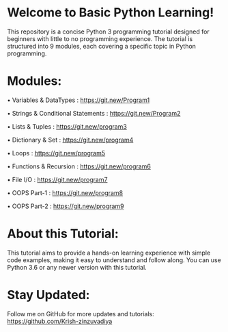 # Welcome to Basic Python Learning!
This repository is a concise Python 3 programming tutorial designed for beginners with little to no programming experience. The tutorial is structured into 9 modules, each covering a specific topic in Python programming.

# Modules:
• Variables & DataTypes : https://git.new/Program1

• Strings & Conditional Statements : https://git.new/Program2

• Lists & Tuples : https://git.new/program3

• Dictionary & Set : https://git.new/program4

• Loops : https://git.new/program5

• Functions & Recursion : https://git.new/program6

• File I/O : https://git.new/program7

• OOPS Part-1 : https://git.new/program8

• OOPS Part-2 : https://git.new/program9

# About this Tutorial:
This tutorial aims to provide a hands-on learning experience with simple code examples, making it easy to understand and follow along. You can use Python 3.6 or any newer version with this tutorial.

# Stay Updated:
Follow me on GitHub for more updates and tutorials: https://github.com/Krish-zinzuvadiya
